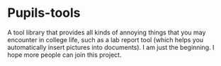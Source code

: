 # Pupils-tools
  A tool library that provides all kinds of annoying things that you may encounter in college life, such as a lab report tool (which helps you automatically insert pictures into documents). I am just the beginning. I hope more people can join this project.
